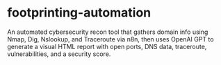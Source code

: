# footprinting-automation
An automated cybersecurity recon tool that gathers domain info using Nmap, Dig, Nslookup, and Traceroute via n8n, then uses OpenAI GPT to generate a visual HTML report with open ports, DNS data, traceroute, vulnerabilities, and a security score.
